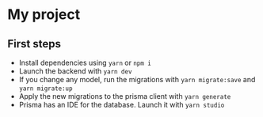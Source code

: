 # My project

## First steps

- Install dependencies using `yarn` or `npm i`
- Launch the backend with `yarn dev`
- If you change any model, run the migrations with `yarn migrate:save` and `yarn migrate:up`
- Apply the new migrations to the prisma client with `yarn generate`
- Prisma has an IDE for the database. Launch it with `yarn studio`

